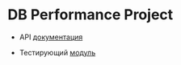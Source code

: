 # DB Performance Project

- API [документация](https://app.swaggerhub.com/apis/Andeo1812/TP-DB-course/1.0.0)

- Тестирующий [модуль](https://github.com/mailcourses/technopark-dbms-forum)